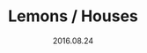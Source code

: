 ---
title: Lemons / Houses
slug: lemons-houses
source: https://photos.smugmug.com/Prints/Prints/i-5SP9mpX/0/0b56cd48/X2/lemons-800-X2.png
date: 2016.08.24
edition: 10
size: 12x19 inches
---